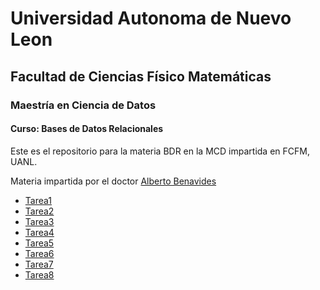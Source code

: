 # Universidad Autonoma de Nuevo Leon
## Facultad de Ciencias Físico Matemáticas
### Maestría en Ciencia de Datos

#### Curso: Bases de Datos Relacionales

Este es el repositorio para la materia BDR en la MCD impartida en FCFM, UANL. 

Materia impartida por el doctor [Alberto Benavides](https://github.com/albertobenavides)

- [Tarea1](Tarea1/Tarea1.md)
- [Tarea2](Tarea2/Tarea2.md)
- [Tarea3](Tarea3/Tarea3.md)
- [Tarea4](Tarea4/Tarea4.md)
- [Tarea5](Tarea5/Tarea5.md)
- [Tarea6](Tarea6/Tarea6.md)
- [Tarea7](Tarea7/Tarea7.md)
- [Tarea8](Tarea8/Tarea8.md)